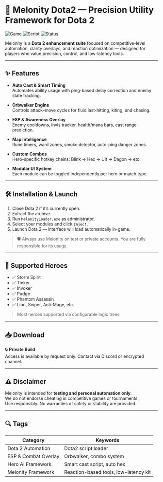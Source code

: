 # 🧠 Melonity Dota2 — Precision Utility Framework for Dota 2

![Game](https://img.shields.io/badge/Game-Dota%202-red)
![Script](https://img.shields.io/badge/Type-Dota2%20Cheat-blue)
![Status](https://img.shields.io/badge/Status-Private%20Build-orange)

Melonity is a **Dota 2 enhancement suite** focused on competitive-level automation, clarity overlays, and reaction optimization — designed for players who value precision, control, and low-latency tools.

---

## ✨ Features

- **Auto Cast & Smart Timing**  
  Automates ability usage with ping-based delay correction and enemy state tracking.

- **Orbwalker Engine**  
  Controls attack–move cycles for fluid last-hitting, kiting, and chasing.

- **ESP & Awareness Overlay**  
  Enemy cooldowns, invis tracker, health/mana bars, cast range prediction.

- **Map Intelligence**  
  Rune timers, ward zones, smoke detector, auto-ping danger zones.

- **Custom Combos**  
  Hero-specific hotkey chains: Blink → Hex → Ult → Dagon → etc.

- **Modular UI System**  
  Each module can be toggled independently per hero or match type.

---

## 🛠️ Installation & Launch

1. Close Dota 2 if it’s currently open.  
2. Extract the archive.  
3. Run `MelonityLoader.exe` as administrator.  
4. Select your modules and click `Inject`.  
5. Launch Dota 2 — interface will load automatically in-game.

> 🛡️ Always use Melonity on test or private accounts. You are fully responsible for its usage.

---

## 🧩 Supported Heroes

- ✅ Storm Spirit  
- ✅ Tinker  
- ✅ Invoker  
- ✅ Pudge  
- ✅ Phantom Assassin  
- ✅ Lion, Sniper, Anti-Mage, etc.

> Most heroes supported via configurable logic trees.

---

## 📥 Download

🔒 **Private Build**  
Access is available by request only. Contact via Discord or encrypted channel.

---

## ⚠️ Disclaimer

Melonity is intended for **testing and personal automation only**.  
We do not endorse cheating in competitive games or tournaments.  
Use responsibly. No warranties of safety or stability are provided.

---

## 🔍 Tags

| Category              | Keywords                               |
|-----------------------|----------------------------------------|
| Dota 2 Automation     | Dota2 script loader                    |
| ESP & Combat Overlay  | Orbwalker, combo system                |
| Hero AI Framework     | Smart cast script, auto hex            |
| Melonity Framework    | Reaction-based tools, low-latency kit  |
